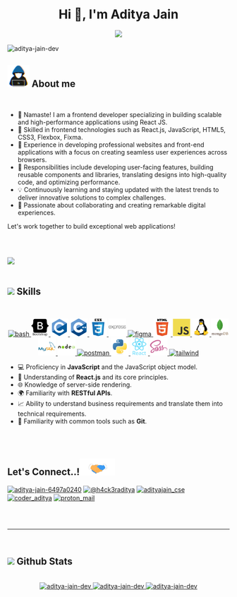 <h1 align="center">Hi 👋, I'm Aditya Jain</h1>

<p align="center">
  <a href="https://github.com/DenverCoder1/readme-typing-svg"><img src="https://readme-typing-svg.herokuapp.com?font=Time+New+Roman&color=cyan&size=25&center=true&vCenter=true&width=600&height=100&lines=Powering+the+frontend+with+React..&hearts;++;Curious+Front-End+Developer;Tech-Enthusiast;Agile+Learner+📚+Boundary+Pusher;Love+to+learn+new+tech..<3"></a>
</p>

<p align="left"> <img src="https://komarev.com/ghpvc/?username=aditya-jain-dev&label=Profile%20views&color=0e75b6&style=flat" alt="aditya-jain-dev" /> </p> 

## <picture><img src = "https://github.com/arvindpndit/arvindpndit/blob/main/about_me.gif" width = 50px></picture> **About me**

<br>

- 🙏 Namaste! I am a frontend developer specializing in building scalable and high-performance applications using React JS.
- 🚀 Skilled in frontend technologies such as React.js, JavaScript, HTML5, CSS3, Flexbox, Fixma.
- 💼 Experience in developing professional websites and front-end applications with a focus on creating seamless user experiences across browsers.
- 🔨 Responsibilities include developing user-facing features, building reusable components and libraries, translating designs into high-quality code, and optimizing performance.
- 💡 Continuously learning and staying updated with the latest trends to deliver innovative solutions to complex challenges.
- 🌟 Passionate about collaborating and creating remarkable digital experiences.

Let's work together to build exceptional web applications!

<br><br>

<img src="https://user-images.githubusercontent.com/73097560/115834477-dbab4500-a447-11eb-908a-139a6edaec5c.gif"><br><br>

## <img src="https://media2.giphy.com/media/QssGEmpkyEOhBCb7e1/giphy.gif?cid=ecf05e47a0n3gi1bfqntqmob8g9aid1oyj2wr3ds3mg700bl&rid=giphy.gif" width ="25"><b> Skills</b>

<br>

<p align="center"> <a href="https://www.gnu.org/software/bash/" target="_blank" rel="noreferrer"> <img src="https://www.vectorlogo.zone/logos/gnu_bash/gnu_bash-icon.svg" alt="bash" width="40" height="40"/> </a> <a href="https://getbootstrap.com" target="_blank" rel="noreferrer"> <img src="https://raw.githubusercontent.com/devicons/devicon/master/icons/bootstrap/bootstrap-plain-wordmark.svg" alt="bootstrap" width="40" height="40"/> </a> <a href="https://www.cprogramming.com/" target="_blank" rel="noreferrer"> <img src="https://raw.githubusercontent.com/devicons/devicon/master/icons/c/c-original.svg" alt="c" width="40" height="40"/> </a> <a href="https://www.w3schools.com/cpp/" target="_blank" rel="noreferrer"> <img src="https://raw.githubusercontent.com/devicons/devicon/master/icons/cplusplus/cplusplus-original.svg" alt="cplusplus" width="40" height="40"/> </a> <a href="https://www.w3schools.com/css/" target="_blank" rel="noreferrer"> <img src="https://raw.githubusercontent.com/devicons/devicon/master/icons/css3/css3-original-wordmark.svg" alt="css3" width="40" height="40"/> </a> <a href="https://expressjs.com" target="_blank" rel="noreferrer"> <img src="https://raw.githubusercontent.com/devicons/devicon/master/icons/express/express-original-wordmark.svg" alt="express" width="40" height="40"/> </a> <a href="https://www.figma.com/" target="_blank" rel="noreferrer"> <img src="https://www.vectorlogo.zone/logos/figma/figma-icon.svg" alt="figma" width="40" height="40"/> </a> <a href="https://www.w3.org/html/" target="_blank" rel="noreferrer"> <img src="https://raw.githubusercontent.com/devicons/devicon/master/icons/html5/html5-original-wordmark.svg" alt="html5" width="40" height="40"/> </a> <a href="https://developer.mozilla.org/en-US/docs/Web/JavaScript" target="_blank" rel="noreferrer"> <img src="https://raw.githubusercontent.com/devicons/devicon/master/icons/javascript/javascript-original.svg" alt="javascript" width="40" height="40"/> </a> <a href="https://www.linux.org/" target="_blank" rel="noreferrer"> <img src="https://raw.githubusercontent.com/devicons/devicon/master/icons/linux/linux-original.svg" alt="linux" width="40" height="40"/> </a> <a href="https://www.mongodb.com/" target="_blank" rel="noreferrer"> <img src="https://raw.githubusercontent.com/devicons/devicon/master/icons/mongodb/mongodb-original-wordmark.svg" alt="mongodb" width="40" height="40"/> </a> <a href="https://www.mysql.com/" target="_blank" rel="noreferrer"> <img src="https://raw.githubusercontent.com/devicons/devicon/master/icons/mysql/mysql-original-wordmark.svg" alt="mysql" width="40" height="40"/> </a> <a href="https://nodejs.org" target="_blank" rel="noreferrer"> <img src="https://raw.githubusercontent.com/devicons/devicon/master/icons/nodejs/nodejs-original-wordmark.svg" alt="nodejs" width="40" height="40"/> </a> <a href="https://postman.com" target="_blank" rel="noreferrer"> <img src="https://www.vectorlogo.zone/logos/getpostman/getpostman-icon.svg" alt="postman" width="40" height="40"/> </a> <a href="https://www.python.org" target="_blank" rel="noreferrer"> <img src="https://raw.githubusercontent.com/devicons/devicon/master/icons/python/python-original.svg" alt="python" width="40" height="40"/> </a> <a href="https://reactjs.org/" target="_blank" rel="noreferrer"> <img src="https://raw.githubusercontent.com/devicons/devicon/master/icons/react/react-original-wordmark.svg" alt="react" width="40" height="40"/> </a> <a href="https://sass-lang.com" target="_blank" rel="noreferrer"> <img src="https://raw.githubusercontent.com/devicons/devicon/master/icons/sass/sass-original.svg" alt="sass" width="40" height="40"/> </a> <a href="https://tailwindcss.com/" target="_blank" rel="noreferrer"> <img src="https://www.vectorlogo.zone/logos/tailwindcss/tailwindcss-icon.svg" alt="tailwind" width="40" height="40"/> </a> </p>

- 💻 Proficiency in **JavaScript** and the JavaScript object model.
- 🚀 Understanding of **React.js** and its core principles.
- 🌐 Knowledge of server-side rendering.
- 🌍 Familiarity with **RESTful APIs**.
- 📈 Ability to understand business requirements and translate them into technical requirements.
- 🔧 Familiarity with common tools such as **Git**.

<br>
<br>

## <b> Let's Connect..!</b><img src="https://github.com/arvindpndit/arvindpndit/blob/main/handshake.gif" width ="80">
<p align="left">
<a href="https://linkedin.com/in/aditya-jain-6497a0240" target="blank"><img align="center" src="https://raw.githubusercontent.com/rahuldkjain/github-profile-readme-generator/master/src/images/icons/Social/linked-in-alt.svg" alt="aditya-jain-6497a0240" height="30" width="40" /></a>
<a href="https://medium.com/@h4ck3raditya" target="blank"><img align="center" src="https://raw.githubusercontent.com/rahuldkjain/github-profile-readme-generator/master/src/images/icons/Social/medium.svg" alt="@h4ck3raditya" height="30" width="40" /></a>
<a href="https://www.leetcode.com/adityajain_cse" target="blank"><img align="center" src="https://raw.githubusercontent.com/rahuldkjain/github-profile-readme-generator/master/src/images/icons/Social/leet-code.svg" alt="adityajain_cse" height="30" width="40" /></a>
<a href="https://auth.geeksforgeeks.org/user/coder_aditya" target="blank"><img align="center" src="https://raw.githubusercontent.com/rahuldkjain/github-profile-readme-generator/master/src/images/icons/Social/geeks-for-geeks.svg" alt="coder_aditya" height="30" width="40" /></a>
<a href="mailto:adityajain98@proton.me" target="blank"><img align="center" src="https://icons8.com/icon/13826/email" alt="proton_mail" height="30" width="40" /></a>
</p>

<br>
<br>

---

<br>

## <img src="https://media.giphy.com/media/iY8CRBdQXODJSCERIr/giphy.gif" width="35"><b> Github Stats </b>

<br>

<div align="center">
  <a href="https://github.com/aditya-jain-dev/">
    <img src="https://github-readme-streak-stats.herokuapp.com/?user=aditya-jain-dev&theme=dark" alt="aditya-jain-dev" width="450"/>
    <img src="https://github-readme-stats.vercel.app/api?username=aditya-jain-dev&show_icons=true&theme=dark&locale=en" alt="aditya-jain-dev" width="450"/>
    <img src="https://github-readme-stats.vercel.app/api/top-langs?username=aditya-jain-dev&show_icons=true&theme=dark&locale=en&layout=compact" alt="aditya-jain-dev" width="450"/>
  </a>
</div>
